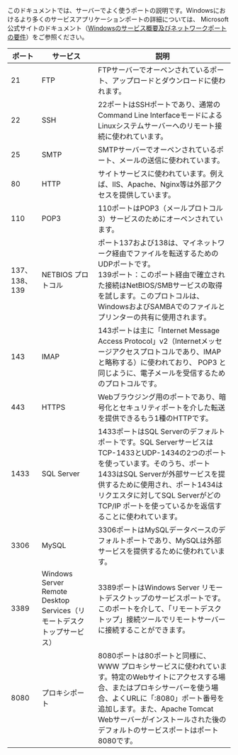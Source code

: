 
このドキュメントでは、サーバーでよく使うポートの説明です。Windowsにおけるより多くのサービスアプリケーションポートの詳細については、 Microsoft公式サイトのドキュメント（[Windowsのサービス概要及びネットワークポートの要件](https://support.microsoft.com/zh-cn/help/832017/service-overview-and-network-port-requirements-for-windows?spm=5176.7740724.2.3.omd4DB%3Fspm%3D5176.7740724.2.3.omd4DB)）をご参照ください。

| ポート | サービス | 説明 |
|---------|---------|---------|
| 21 | FTP | FTPサーバーでオーペンされているポート、アップロードとダウンロードに使われます。 |
| 22 | SSH | 22ポートはSSHポートであり、通常のCommand Line InterfaceモードによるLinuxシステムサーバーへのリモート接続に使われています。 |
| 25 | SMTP | SMTPサーバーでオーペンされているポート、メールの送信に使われています。 |
| 80 | HTTP | サイトサービスに使われています。例えば、IIS、Apache、Nginx等は外部アクセスを提供しています。|
| 110 | POP3 | 110ポートはPOP3（メールプロトコル 3）サービスのためにオーペンされています。 |
| 137、138、139 | NETBIOS プロトコル | ポート137および138は、マイネットワーク経由でファイルを転送するためのUDPポートです。<br>139ポート：このポート経由で確立された接続はNetBIOS/SMBサービスの取得を試します。このプロトコルは、WindowsおよびSAMBAでのファイルとプリンターの共有に使用されます。 |
| 143 | IMAP | 143ポートは主に「Internet Message Access Protocol」v2（Internetメッセージアクセスプロトコルであり、IMAPと略称する）に使われており、 POP3 と同じように、電子メールを受信するためのプロトコルです。 |
| 443 | HTTPS | Webブラウジング用のポートであり、暗号化とセキュリティポートを介した転送を提供できるもう1種のHTTPです。 |
| 1433 | SQL Server | 1433ポートはSQL Serverのデフォルトポートです。SQL ServerサービスはTCP-1433とUDP-1434の2つのポートを使っています。そのうち、ポート1433はSQL Serverが外部サービスを提供するために使用され、ポート1434はリクエスタに対してSQL ServerがどのTCP/IP ポートを使っているかを返信することに使われています。 |
| 3306 | MySQL | 3306ポートはMySQLデータベースのデフォルトポートであり、MySQLは外部サービスを提供するために使われています。|
| 3389 | Windows Server Remote Desktop Services（リモートデスクトップサービス）| 3389ポートはWindows  Server リモートデスクトップのサービスポートです。このポートを介して、「リモートデスクトップ」接続ツールでリモートサーバーに接続することができます。 |
| 8080 | プロキシポート | 8080ポートは80ポートと同様に、WWW プロキシサービスに使われています。特定のWebサイトにアクセスする場合、またはプロキシサーバーを使う場合、よくURLに「:8080」ポート番号を追加します。また、Apache Tomcat Webサーバーがインストールされた後のデフォルトのサービスポートはポート8080です。 |
